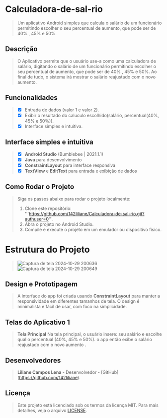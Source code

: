 # Calculadora-de-sal-rio
> Um aplicativo Android simples que calcula o salário de um funcionário permitindo escolher o seu percentual de aumento, que pode ser de 40% , 45% e 50%.

## Descrição
> O Aplicativo permite que o usuário use-a como uma calculadora de salário, digitando o salário de um funcionário permitindo escolher o seu percentual de aumento, que pode ser de 40% , 45% e 50%. Ao final de tudo, o sistema irá mostrar o salário reajustado com o novo aumento.
 
## Funcionalidades
> - [x] Entrada de dados (valor 1 e valor 2).
> - [x] Exibir o resultado do caluculo escolhido(salário, percentual(40%, 45% e 50%)).
> - [x] Interface simples e intuitiva.

## Interface simples e intuitiva
> - [x] **Android Studio** (Bumblebee | 2021.1.1)
> - [x] **Java** para desenvolvimento
> - [x] **ConstraintLayout** para interface responsiva
> - [x] **TextView** e **EditText** para entrada e exibição de dados

## Como Rodar o Projeto
> Siga os passos abaixo para rodar o projeto localmente:
> 1. Clone este repositório:
>'''https://github.com/142liliane/Calculadora-de-sal-rio.git?authuser=0'''.
> 2. Abra o projeto no Android Studio.
> 3. Compile e execute o projeto em um emulador ou dispositivo físico.

# Estrutura do Projeto
>![Captura de tela 2024-10-29 200636](https://github.com/user-attachments/assets/1a0eaeab-47e1-4165-9b40-ff3853af4b7e)
>![Captura de tela 2024-10-29 200649](https://github.com/user-attachments/assets/373f2086-1c76-4d3b-b657-691816acc82f)


##  Design e Prototipagem
> A interface do app foi criada usando **ConstraintLayout** para manter a responsividade em diferentes tamanhos de tela. 
> O design é minimalista e fácil de usar, com foco na simplicidade.

## Telas do Aplicativo 1
> **Tela Principal**
> Na tela principal, o usuário insere: seu salário e escolhe qual o percentual (40%, 45% e 50%).
> o app então exibe o salário reajustado com o novo aumento .

## Desenvolvedores
> **Liliane Campos Lena**  - Desenvolvedor - [GitHub] (https://github.com/142liliane).

## Licença 
> Este projeto está licenciado sob os termos da licença MIT. Para mais detalhes, veja o arquivo [LICENSE](LICENSE).
